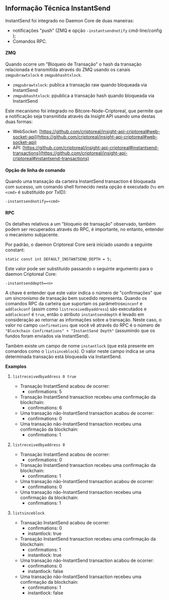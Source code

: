 ## Informação Técnica InstantSend

InstantSend foi integrado no Daemon Core de duas maneiras:
* notificações "push" (ZMQ e opção `-instantsendnotify` cmd-line/config );
* Comandos RPC.

#### ZMQ

Quando ocorre um "Bloqueio de Transação" o hash da transação relacionada é transmitida através do ZMQ usando os canais `zmqpubrawtxlock` e `zmqpubhashtxlock`.

* `zmqpubrawtxlock`: publica a transação raw quando bloqueada via InstantSend
* `zmqpubhashtxlock`: ppublica a transação hash quando bloqueada via InstantSend

Este mecanismo foi integrado no Bitcore-Node-Criptoreal, que permite que a notificação seja transmitida através da Insight API usando uma destas duas formas:
* WebSocket: [https://github.com/criptoreal/insight-api-criptoreal#web-socket-api](https://github.com/criptoreal/insight-api-criptoreal#web-socket-api)
* API: [https://github.com/criptoreal/insight-api-criptoreal#instantsend-transactions](https://github.com/criptoreal/insight-api-criptoreal#instantsend-transactions)

#### Opção de linha de comando

Quando uma transação da carteira InstantSend transaction é bloqueada com sucesso, um comando shell fornecido nesta opção é executado (`%s` em `<cmd>` é substituído por TxID):

```
-instantsendnotify=<cmd>
```

#### RPC

Os detalhes relativos a um "bloqueio de transação" observado, também podem ser recuperados através do RPC, é importante, no entanto, entender o mecanismo subjacente.

Por padrão, o daemon Criptoreal Core será iniciado usando a seguinte constant:

```
static const int DEFAULT_INSTANTSEND_DEPTH = 5;
```

Este valor pode ser substituído passando o seguinte argumento para o daemon Criptoreal Core:

```
-instantsenddepth=<n>
```

A chave é entender que este valor indica o número de "confirmações" que um sincronismo de transação bem sucedido representa. Quando os comandos RPC da carteira que suportam os parâmetros`minconf` e `addlockconf` (assim como `listreceivedbyaddress`) são executados e  `addlockconf` é `true`, então o atributo `instantsenddepth` é levado em consideração ao retornar as informações sobre a transação. Neste caso, o valor no campo `confirmations` que você vê através do RPC é o número de `"Blockchain Confirmations" + "InstantSend Depth"` (assumindo que os fundos foram enviados via InstantSend).

Também existe um campo de nome `instantlock` (que está presente em comandos como o `listsinceblock`). O valor neste campo indica se uma determinada transação está bloqueada via InstantSend.

**Examplos**

1. `listreceivedbyaddress 0 true`
   * Transação InstantSend acabou de ocorrer:
        * confirmations: 5
   * Transação InstantSend transaction recebeu uma confirmação da blockchain:
        * confirmations: 6
   * Uma transação não-InstantSend transaction acabou de ocorrer:
        * confirmations: 0
   * Uma transação não-InstantSend transaction recebeu uma confirmação da blockchain:
        * confirmations: 1

2. `listreceivedbyaddress 0`
   * Transação InstantSend acabou de ocorrer:
        * confirmations: 0
   * Transação InstantSend transaction recebeu uma confirmação da blockchain:
        * confirmations: 1
   * Uma transação não-InstantSend transaction acabou de ocorrer:
        * confirmations: 0
   * Uma transação não-InstantSend transaction recebeu uma confirmação da blockchain:
        * confirmations: 1

3. `listsinceblock`
    * Transação InstantSend acabou de ocorrer:
        * confirmations: 0
        * instantlock: true
    * Transação InstantSend transaction recebeu uma confirmação da blockchain:
        * confirmations: 1
        * instantlock: true
    * Uma transação não-InstantSend transaction acabou de ocorrer:
        * confirmations: 0
        * instantlock: false
    * Uma transação não-InstantSend transaction recebeu uma confirmação da blockchain:
        * confirmations: 1
        * instantlock: false
